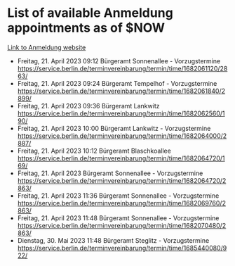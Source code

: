 # List of available Anmeldung appointments as of $NOW
[Link to Anmeldung website](https://service.berlin.de/terminvereinbarung/termin/tag.php?termin=1&anliegen[]=120686&dienstleisterlist=122210,122217,327316,122219,327312,122227,327314,122231,327346,122243,327348,122254,122252,329742,122260,329745,122262,329748,122271,327278,122273,327274,122277,327276,330436,122280,327294,122282,327290,122284,327292,122291,327270,122285,327266,122286,327264,122296,327268,150230,329760,122297,327286,122294,327284,122312,329763,122314,329775,122304,327330,122311,327334,122309,327332,317869,122281,327352,122279,329772,122283,122276,327324,122274,327326,122267,329766,122246,327318,122251,327320,122257,327322,122208,327298,122226,327300&herkunft=http%3A%2F%2Fservice.berlin.de%2Fdienstleistung%2F120686%2F)
- Freitag, 21. April 2023 09:12 Bürgeramt Sonnenallee - Vorzugstermine https://service.berlin.de/terminvereinbarung/termin/time/1682061120/2863/
- Freitag, 21. April 2023 09:24 Bürgeramt Tempelhof - Vorzugstermine https://service.berlin.de/terminvereinbarung/termin/time/1682061840/2899/
- Freitag, 21. April 2023 09:36 Bürgeramt Lankwitz https://service.berlin.de/terminvereinbarung/termin/time/1682062560/190/
- Freitag, 21. April 2023 10:00 Bürgeramt Lankwitz - Vorzugstermine https://service.berlin.de/terminvereinbarung/termin/time/1682064000/2887/
- Freitag, 21. April 2023 10:12 Bürgeramt Blaschkoallee https://service.berlin.de/terminvereinbarung/termin/time/1682064720/169/
- Freitag, 21. April 2023  Bürgeramt Sonnenallee - Vorzugstermine https://service.berlin.de/terminvereinbarung/termin/time/1682064720/2863/
- Freitag, 21. April 2023 11:36 Bürgeramt Sonnenallee - Vorzugstermine https://service.berlin.de/terminvereinbarung/termin/time/1682069760/2863/
- Freitag, 21. April 2023 11:48 Bürgeramt Sonnenallee - Vorzugstermine https://service.berlin.de/terminvereinbarung/termin/time/1682070480/2863/
- Dienstag, 30. Mai 2023 11:48 Bürgeramt Steglitz - Vorzugstermine https://service.berlin.de/terminvereinbarung/termin/time/1685440080/922/

